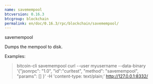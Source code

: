 ```yaml
---
name: savemempool
btcversion: 0.16.3
btcgroup: blockchain
permalink: en/doc/0.16.3/rpc/blockchain/savemempool/
---
```


savemempool

Dumps the mempool to disk.

Examples:
> bitcoin-cli savemempool 
> curl --user myusername --data-binary '{"jsonrpc": "1.0", "id":"curltest", "method": "savemempool", "params": [] }' -H 'content-type: text/plain;' http://127.0.0.1:8332/


